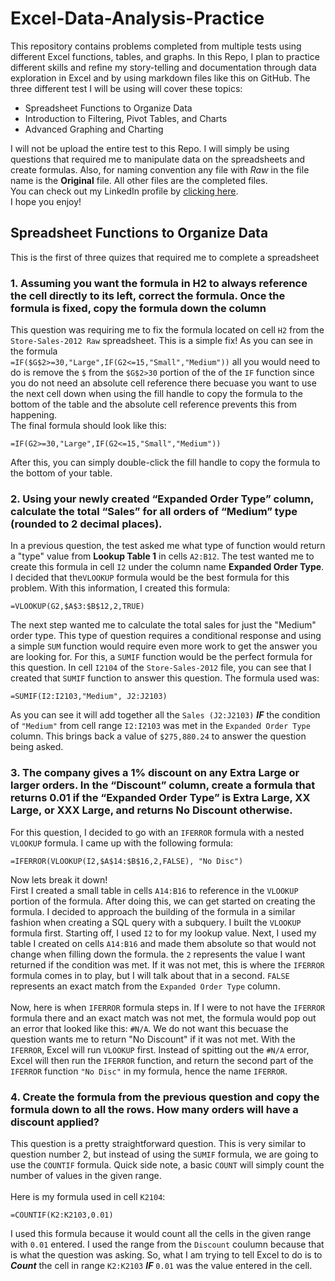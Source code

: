 # Excel-Data-Analysis-Practice
This repository contains problems completed from multiple tests using different Excel functions, tables, and graphs.
In this Repo, I plan to practice different skills and refine my story-telling and documentation through data exploration in Excel and by using markdown files like this on GitHub.
The three different test I will be using will cover these topics:

* Spreadsheet Functions to Organize Data
* Introduction to Filtering, Pivot Tables, and Charts
* Advanced Graphing and Charting

I will not be upload the entire test to this Repo. I will simply be using questions that required me to manipulate data on the spreadsheets and create formulas. Also, for naming convention any file with *Raw* in the file name is the **Original** file. All other files are the completed files. <br />
You can check out my LinkedIn profile by [clicking here](https://www.linkedin.com/in/william-hill-3ab051135/). <br />
I hope you enjoy!

## Spreadsheet Functions to Organize Data
This is the first of three quizes that required me to complete a spreadsheet <br />

### 1. Assuming you want the formula in H2 to always reference the cell directly to its left, correct the formula.  Once the formula is fixed, copy the formula down the column <br />

This question was requiring me to fix the formula located on cell `H2` from the `Store-Sales-2012 Raw` spreadsheet. This is a simple fix! As you can see in the formula <br />
`=IF($G$2>=30,"Large",IF(G2<=15,"Small","Medium"))` all you would need to do is remove the `$` from the `$G$2>30` portion of the of the `IF` function since you do not need an absolute cell reference there becuase you want to use the next cell down when using the fill handle to copy the formula to the bottom of the table and the absolute cell reference prevents this from happening. <br />
The final formula should look like this:
```
=IF(G2>=30,"Large",IF(G2<=15,"Small","Medium"))
```
After this, you can simply double-click the fill handle to copy the formula to the bottom of your table.

### 2. Using your newly created “Expanded Order Type” column, calculate the total “Sales” for all orders of “Medium” type (rounded to 2 decimal places).
In a previous question, the test asked me what type of function would return a "type" value from **Lookup Table 1** in cells `A2:B12`. The test wanted me to create this formula in cell `I2` under the column name **Expanded Order Type**. I decided that the`VLOOKUP` formula would be the best formula for this problem. With this information, I created this formula:
```
=VLOOKUP(G2,$A$3:$B$12,2,TRUE)
```
The next step wanted me to calculate the total sales for just the "Medium" order type. This type of question requires a conditional response and using a simple `SUM` function would require even more work to get the answer you are looking for. For this, a `SUMIF` function would be the perfect formula for this question. In cell `I2104` of the `Store-Sales-2012` file, you can see that I created that `SUMIF` function to answer this question. The formula used was:
```
=SUMIF(I2:I2103,"Medium", J2:J2103)
```
As you can see it will add together all the `Sales (J2:J2103)` **_IF_** the condition of `"Medium"` from cell range `I2:I2103` was met in the `Expanded Order Type` column. This brings back a value of `$275,880.24` to answer the question being asked.

### 3. The company gives a 1% discount on any Extra Large or larger orders.  In the “Discount” column, create a formula that returns 0.01 if the “Expanded Order Type” is Extra Large, XX Large, or XXX Large, and returns No Discount otherwise.
For this question, I decided to go with an `IFERROR` formula with a nested `VLOOKUP` formula. I came up with the following formula:
```
=IFERROR(VLOOKUP(I2,$A$14:$B$16,2,FALSE), "No Disc")
```
Now lets break it down! <br />
First I created a small table in cells `A14:B16` to reference in the `VLOOKUP` portion of the formula. After doing this, we can get started on creating the formula. I decided to approach the building of the formula in a similar fashion when creating a SQL query with a subquery. I built the `VLOOKUP` formula first. Starting off, I used `I2` to for my lookup value. Next, I used my table I created on cells `A14:B16` and made them absolute so that would not change when filling down the formula. the `2` represents the value I want returned if the condition was met. If it was not met, this is where the `IFERROR` formula comes in to play, but I will talk about that in a second. `FALSE` represents an exact match from the `Expanded Order Type` column. <br /> <br />
Now, here is when `IFERROR` formula steps in. If I were to not have the `IFERROR` formula there and an exact match was not met, the formula would pop out an error that looked like this: `#N/A`. We do not want this becuase the question wants me to return "No Discount" if it was not met. With the `IFERROR`, Excel will run `VLOOKUP` first. Instead of spitting out the `#N/A` error, Excel will then run the `IFERROR` function, and return the second part of the `IFERROR` function `"No Disc"` in my formula, hence the name `IFERROR`.

### 4. Create the formula from the previous question and copy the formula down to all the rows.  How many orders will have a discount applied?
This question is a pretty straightforward question. This is very similar to question number 2, but instead of using the `SUMIF` formula, we are going to use the `COUNTIF` formula. Quick side note, a basic `COUNT` will simply count the number of values in the given range. <br /> <br />
Here is my formula used in cell `K2104`:
```
=COUNTIF(K2:K2103,0.01)
```
I used this formula because it would count all the cells in the given range with `0.01` entered. I used the range from the `Discount` coulumn because that is what the question was asking. So, what I am trying to tell Excel to do is to **_Count_** the cell in range `K2:K2103` **_IF_** `0.01` was the value entered in the cell.
